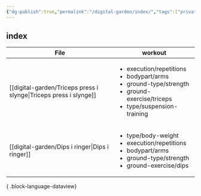```yaml
---
{"dg-publish":true,"permalink":"/digital-garden/index/","tags":["private","digital-garden","gardenEntry","gardenEntry","gardenEntry","gardenEntry","gardenEntry","gardenEntry","gardenEntry","gardenEntry","gardenEntry","gardenEntry","gardenEntry","gardenEntry"]}
---
```


## index

| File                                                                 | workout                                                                                                                                                     |
| -------------------------------------------------------------------- | ----------------------------------------------------------------------------------------------------------------------------------------------------------- |
| [[digital-garden/Triceps press i slynge\|Triceps press i slynge]] | <ul><li>execution/repetitions</li><li>bodypart/arms</li><li>ground-type/strength</li><li>ground-exercise/triceps</li><li>type/suspension-training</li></ul> |
| [[digital-garden/Dips i ringer\|Dips i ringer]]                   | <ul><li>type/body-weight</li><li>execution/repetitions</li><li>bodypart/arms</li><li>ground-type/strength</li><li>ground-exercise/dips</li></ul>            |

{ .block-language-dataview}
